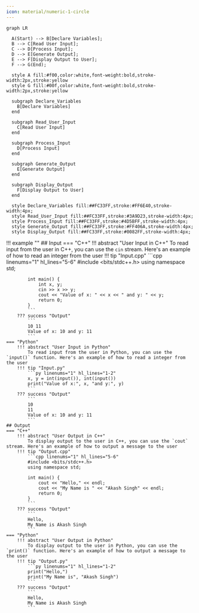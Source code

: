 ```yaml
---
icon: material/numeric-1-circle
---
```


``` mermaid
graph LR

  A(Start) --> B[Declare Variables];
  B --> C[Read User Input];
  C --> D[Process Input];
  D --> E[Generate Output];
  E --> F[Display Output to User];
  F --> G(End);

  style A fill:#f00,color:white,font-weight:bold,stroke-width:2px,stroke:yellow
  style G fill:#00f,color:white,font-weight:bold,stroke-width:2px,stroke:yellow

  subgraph Declare_Variables
    B[Declare Variables]
  end

  subgraph Read_User_Input
    C[Read User Input]
  end

  subgraph Process_Input
    D[Process Input]
  end

  subgraph Generate_Output
    E[Generate Output]
  end

  subgraph Display_Output
    F[Display Output to User]
  end

  style Declare_Variables fill:##FC33FF,stroke:#FF6E40,stroke-width:4px;
  style Read_User_Input fill:##FC33FF,stroke:#3A9D23,stroke-width:4px;
  style Process_Input fill:##FC33FF,stroke:#4D5BFF,stroke-width:4px;
  style Generate_Output fill:##FC33FF,stroke:#FF406A,stroke-width:4px;
  style Display_Output fill:##FC33FF,stroke:#0082FF,stroke-width:4px;

```


!!! example ""
    ## Input
    === "C++"
        !!! abstract "User Input in C++"
            To read input from the user in C++, you can use the `cin` stream. Here's an example of how to read an integer from the user
        !!! tip "Input.cpp"
            ```cpp linenums="1" hl_lines="5-6"
            #include <bits/stdc++.h>
            using namespace std;

            int main() {
                int x, y;
                cin >> x >> y;
                cout << "Value of x: " << x << " and y: " << y;
                return 0;
            }
            ```
        ??? success "Output"
            ```
            10 11
            Value of x: 10 and y: 11
            ```
    === "Python"
        !!! abstract "User Input in Python"
            To read input from the user in Python, you can use the `input()` function. Here's an example of how to read a integer from the user
        !!! tip "Input.py"
            ```py linenums="1" hl_lines="1-2"
            x, y = int(input()), int(input())
            print("Value of x:", x, "and y:", y)
            ```
        ??? success "Output"
            ```
            10 
            11
            Value of x: 10 and y: 11
            ```
    ## Output
    === "C++"
        !!! abstract "User Output in C++"
            To display output to the user in C++, you can use the `cout` stream. Here's an example of how to output a message to the user
        !!! tip "Output.cpp"
            ```cpp linenums="1" hl_lines="5-6"
            #include <bits/stdc++.h>
            using namespace std;

            int main() {
                cout << "Hello," << endl;
                cout << "My Name is " << "Akash Singh" << endl;
                return 0;
            }
            ```
        ??? success "Output"
            ```
            Hello,
            My Name is Akash Singh
            ```
    === "Python"
        !!! abstract "User Output in Python"
            To display output to the user in Python, you can use the `print()` function. Here's an example of how to output a message to the user
        !!! tip "Output.py"
            ```py linenums="1" hl_lines="1-2"
            print("Hello,")
            print("My Name is", "Akash Singh")
            ```
        ??? success "Output"
            ```
            Hello,
            My Name is Akash Singh
            ```
